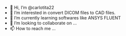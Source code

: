 - 👋 Hi, I’m @carlotita22
- 👀 I’m interested in convert DICOM files to CAD files.
- 🌱 I’m currently learning softwares like ANSYS FLUENT
- 💞️ I’m looking to collaborate on ...
- 📫 How to reach me ...

<!---
carlotita22/carlotita22 is a ✨ special ✨ repository because its `README.md` (this file) appears on your GitHub profile.
You can click the Preview link to take a look at your changes.
--->
